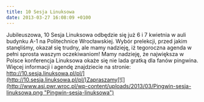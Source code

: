 ```yaml
---
title: 10 Sesja Linuksowa
date: 2013-03-27 16:08:09 +0100
---
```

Jubileuszowa, 10 Sesja Linuksowa odbędzie się już 6 i 7 kwietnia w auli budynku A-1 na Politechnice Wrocławskiej. Wybór prelekcji, przed jakim stanęliśmy, okazał się trudny, ale mamy nadzieję, iż tegoroczna agenda w pełni sprosta waszym oczekiwaniom! Mamy nadzieję, że największa w Polsce konferencja Linuksowa okaże się nie lada gratką dla fanów pingwina. Więcej informacji i agendę znajdziecie na stronie: [http://10.sesja.linuksowa.pl/pl/](http://10.sesja.linuksowa.pl/pl/)Zapraszamy[![](http://www.asi.pwr.wroc.pl/wp-content/uploads/2013/03/Pingwin-sesja-linuksowa.png "Pingwin-sesja-linuksowa")](http://www.asi.pwr.wroc.pl/wp-content/uploads/2013/03/Pingwin-sesja-linuksowa.png)

